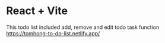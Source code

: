 # React + Vite

This todo list included add, remove and edit todo task function
https://tomhong-to-do-list.netlify.app/
